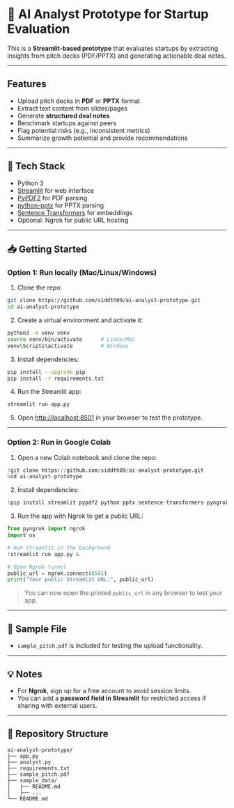 # 🚀 AI Analyst Prototype for Startup Evaluation

This is a **Streamlit-based prototype** that evaluates startups by extracting insights from pitch decks (PDF/PPTX) and generating actionable deal notes.

---

## Features

- Upload pitch decks in **PDF** or **PPTX** format
- Extract text content from slides/pages
- Generate **structured deal notes**
- Benchmark startups against peers
- Flag potential risks (e.g., inconsistent metrics)
- Summarize growth potential and provide recommendations

---

## 🔧 Tech Stack

- Python 3
- [Streamlit](https://streamlit.io/) for web interface
- [PyPDF2](https://pypi.org/project/PyPDF2/) for PDF parsing
- [python-pptx](https://python-pptx.readthedocs.io/) for PPTX parsing
- [Sentence Transformers](https://www.sbert.net/) for embeddings
- Optional: Ngrok for public URL hosting

---

## 📥 Getting Started

### Option 1: Run locally (Mac/Linux/Windows)

1. Clone the repo:

```bash
git clone https://github.com/siddth09/ai-analyst-prototype.git
cd ai-analyst-prototype
````

2. Create a virtual environment and activate it:

```bash
python3 -m venv venv
source venv/bin/activate      # Linux/Mac
venv\Scripts\activate         # Windows
```

3. Install dependencies:

```bash
pip install --upgrade pip
pip install -r requirements.txt
```

4. Run the Streamlit app:

```bash
streamlit run app.py
```

5. Open [http://localhost:8501](http://localhost:8501) in your browser to test the prototype.

---

### Option 2: Run in Google Colab

1. Open a new Colab notebook and clone the repo:

```python
!git clone https://github.com/siddth09/ai-analyst-prototype.git
%cd ai-analyst-prototype
```

2. Install dependencies:

```python
!pip install streamlit pypdf2 python-pptx sentence-transformers pyngrok
```

3. Run the app with Ngrok to get a public URL:

```python
from pyngrok import ngrok
import os

# Run Streamlit in the background
!streamlit run app.py &

# Open Ngrok tunnel
public_url = ngrok.connect(8501)
print("Your public Streamlit URL:", public_url)
```

> You can now open the printed `public_url` in any browser to test your app.

---

## 📝 Sample File

* `sample_pitch.pdf` is included for testing the upload functionality.

---

## 💡 Notes

* For **Ngrok**, sign up for a free account to avoid session limits.
* You can add a **password field in Streamlit** for restricted access if sharing with external users.

---

## 📂 Repository Structure

```
ai-analyst-prototype/
├── app.py
├── analyst.py
├── requirements.txt
├── sample_pitch.pdf
├── sample_data/
│   ├── README.md
│   ├── ...
└── README.md

